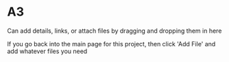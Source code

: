 # A3

Can add details, links, or attach files by dragging and dropping them in here

If you go back into the main page for this project, then click 'Add File' and add whatever files you need
